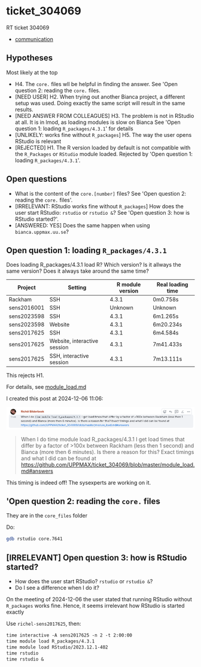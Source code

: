 # ticket_304069

RT ticket 304069

- [communication](communication.md)

## Hypotheses

Most likely at the top

- H4. The `core.` files wll be helpful in finding the answer.
  See 'Open question 2: reading the `core.` files.
- [NEED USER] H2. When trying out another Bianca project, a different setup was used.
  Doing exactly the same script will result in the same results.
- [NEED ANSWER FROM COLLEAGUES] H3. The problem is not in RStudio at all. It is in lmod, as loading
  modules is slow on Bianca
  See 'Open question 1: loading `R_packages/4.3.1`' for details
- [UNLIKELY: works fine without `R_packages`]
  H5. The way the user opens RStudio is relevant
- [REJECTED] H1. The R version loaded by default is not compatible with the `R_Packages`
  or `RStudio` module loaded.
  Rejected by 'Open question 1: loading `R_packages/4.3.1`'.

## Open questions

- What is the content of the `core.[number]` files?
  See 'Open question 2: reading the `core.` files'.
- [IRRELEVANT: RStudio works fine without `R_packages`]
  How does the user start RStudio: `rstudio` or `rstudio &`?
  See 'Open question 3: how is RStudio started?'.
- [ANSWERED: YES] Does the same happen when using `bianca.uppmax.uu.se`?

## Open question 1: loading `R_packages/4.3.1`

Does loading R_packages/4.3.1 load R?
Which version?
Is it allways the same version?
Does it always take around the same time?

Project    |Setting                     |R module version|Real loading time
-----------|----------------------------|----------------|-----------------
Rackham    |SSH                         |4.3.1           |0m0.758s
sens2016001|SSH                         |Unknown         |Unknown
sens2023598|SSH                         |4.3.1           |6m1.265s
sens2023598|Website                     |4.3.1           |6m20.234s
sens2017625|SSH                         |4.3.1           |6m4.584s
sens2017625|Website, interactive session|4.3.1           |7m41.433s
sens2017625|SSH, interactive session    |4.3.1           |7m13.111s

This rejects H1.

For details, see [module_load.md](module_load.md)

I created this post at 2024-12-06 11:06:

![Matrix post](module_load_r_packages_matrix.png)

> When I do time module load R_packages/4.3.1 I get load times that differ by
> a factor of >100x between Rackham (less then 1 second) and Bianca 
> (more then 6 minutes). Is there a reason for this? Exact timings and what I
> did can be found at
> https://github.com/UPPMAX/ticket_304069/blob/master/module_load.md#answers

This timing is indeed off! The sysexperts are working on it.

## 'Open question 2: reading the `core.` files

They are in the `core_files` folder

Do:

```bash
gdb rstudio core.7641
```

## [IRRELEVANT] Open question 3: how is RStudio started?

- How does the user start RStudio? `rstudio` or `rstudio &`?
- Do I see a difference when I do it?

On the meeting of 2024-12-06 the user stated that
running RStudio without `R_packages` works fine.
Hence, it seems irrelevant how RStudio is started exactly

Use `richel-sens2017625`, then:

```
time interactive -A sens2017625 -n 2 -t 2:00:00
time module load R_packages/4.3.1
time module load RStudio/2023.12.1-402
time rstudio
time rstudio &
```

